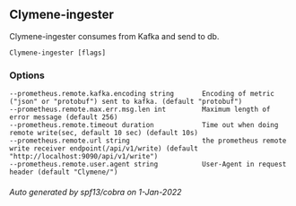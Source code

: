 ## Clymene-ingester

Clymene-ingester consumes from Kafka and send to db.

```
Clymene-ingester [flags]
```

### Options

```
--prometheus.remote.kafka.encoding string       Encoding of metric ("json" or "protobuf") sent to kafka. (default "protobuf")
--prometheus.remote.max.err.msg.len int         Maximum length of error message (default 256)
--prometheus.remote.timeout duration            Time out when doing remote write(sec, default 10 sec) (default 10s)
--prometheus.remote.url string                  the prometheus remote write receiver endpoint(/api/v1/write) (default "http://localhost:9090/api/v1/write")
--prometheus.remote.user.agent string           User-Agent in request header (default "Clymene/")
```

###### Auto generated by spf13/cobra on 1-Jan-2022
